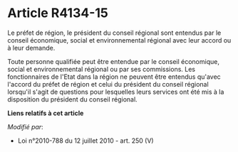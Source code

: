 # Article R4134-15

Le préfet de région, le président du conseil régional sont entendus par le    conseil économique, social et environnemental
régional avec leur accord ou à leur demande. 

Toute personne qualifiée peut être entendue par le    conseil économique, social et environnemental régional ou par ses
commissions. Les fonctionnaires de l'Etat dans la région ne peuvent être entendus qu'avec l'accord du préfet de région et
celui du président du conseil régional lorsqu'il s'agit de questions pour lesquelles leurs services ont été mis à la
disposition du président du conseil régional.

**Liens relatifs à cet article**

_Modifié par_:

  - Loi n°2010-788 du 12 juillet 2010 - art. 250 (V)
